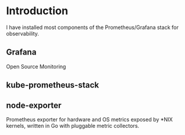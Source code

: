 # Introduction

I have installed most components of the Prometheus/Grafana stack for observability.

## Grafana
Open Source Monitoring

## kube-prometheus-stack

## node-exporter
Prometheus exporter for hardware and OS metrics exposed by *NIX kernels, written in Go with pluggable metric collectors.
